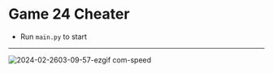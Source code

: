 # Game 24 Cheater #
- Run `main.py` to start
----
![2024-02-2603-09-57-ezgif com-speed](https://github.com/SonOfThitivas/24-game-cheat/assets/83740933/c2fe4686-0138-4fca-8fe3-e464f6fc52a5)
